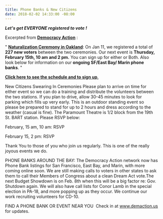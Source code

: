 ```yaml
---
title: Phone Banks & New Citizens
date: 2018-02-02 14:33:00 -08:00
---
```


***Let's get EVERYONE registered to vote !***


Excerpted from [**Democracy Action**](https://demaction.us/) :

"  [**Naturalization Ceremony in Oakland**](https://oaklandnorth.net/2017/10/02/thousands-become-us-citizens-in-oakland-and-react-strongly-to-trumps-welcome-message/): On Jan 11, we registered a total of **227 new voters** between the two ceremonies. Our next event is **Thursday, February 15th, 10 am and 2 pm.** You can sign up for either or Both. Also look below for information on our **ongoing SF/East Bay/ Marin phone banks**.  "

[**Click here to see the schedule and to sign up**.](https://demaction.us/)

New Citizens Swearing In Ceremonies
Please plan to arrive on time for either event so we can do a training and distribute the volunteers between the two stations. If you plan to drive, allow 30-45 minutes to look for parking which fills up very early. This is an outdoor standing event so please be prepared to stand for up to 2 hours and dress according to the weather (casual is fine).
The Paramount Theatre is 1/2 block from the 19th St. BART station. Please RSVP below:

February, 15 am, 10 am: RSVP

February 15, 2 pm: RSVP

Thank You to those of you who join us regularly. This is one of the really joyous events we do.

PHONE BANKS AROUND THE BAY:
The Democracy Action network now has Phone Bank listings for San Francisco, East Bay, and Marin, with more coming online soon. We are still making calls to voters in other states to ask them to call their Members of Congress about a clean Dream Act vote.The next Budget Showdown is on Feb. 8th when this will be a big factor re: Gov. Shutdown again. We will also have call lists for Conor Lamb in the special election in PA-18, and more popping up as they occur. We continue our work recruiting volunteers for CD-10.

FIND A PHONE BANK OR EVENT NEAR YOU
﻿
Check in at www.demaction.us for updates.